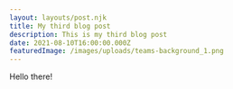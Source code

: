 ```yaml
---
layout: layouts/post.njk
title: My third blog post
description: This is my third blog post
date: 2021-08-10T16:00:00.000Z
featuredImage: /images/uploads/teams-background_1.png
---
```

Hello there!